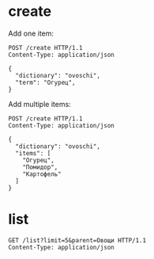 # create

Add one item:
```http
POST /create HTTP/1.1
Content-Type: application/json

{
  "dictionary": "ovoschi",
  "term": "Огурец",
}
```

Add multiple items:
```http
POST /create HTTP/1.1
Content-Type: application/json

{
  "dictionary": "ovoschi",
  "items": [
    "Огурец",
    "Помидор",
    "Картофель"
  ]
}
```

# list

```http
GET /list?limit=5&parent=Овощи HTTP/1.1
Content-Type: application/json
```
